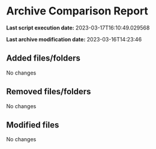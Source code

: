 # Archive Comparison Report

**Last script execution date:** 2023-03-17T16:10:49.029568

**Last archive modification date:** 2023-03-16T14:23:46

## Added files/folders

No changes

## Removed files/folders

No changes

## Modified files

No changes

